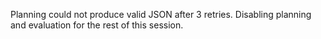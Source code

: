 Planning could not produce valid JSON after 3 retries. Disabling planning and evaluation for the rest of this session.

